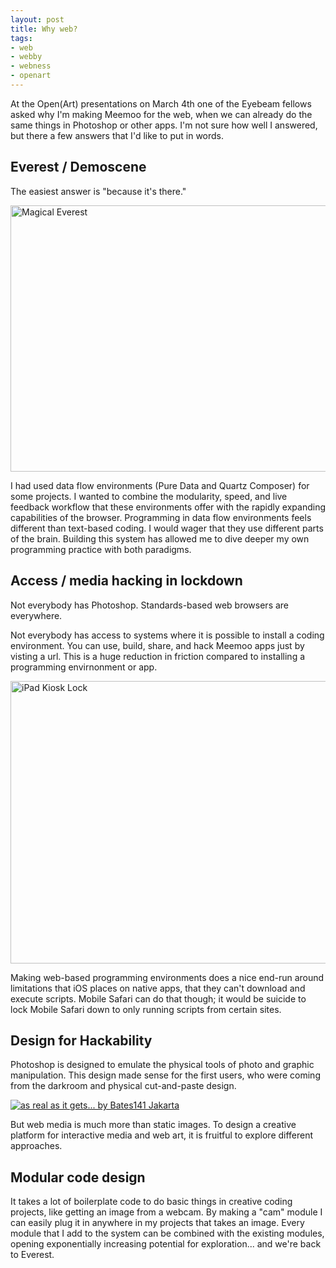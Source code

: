 ```yaml
--- 
layout: post
title: Why web?
tags: 
- web
- webby
- webness
- openart
---
```


At the Open(Art) presentations on March 4th one of the Eyebeam fellows asked why I'm making Meemoo for the web, when we can already do the same things in Photoshop or other apps. I'm not sure how well I answered, but there a few answers that I'd like to put in words.

## Everest / Demoscene

The easiest answer is "because it's there." 

<a href="http://www.flickr.com/photos/yewmun/1938038703/" title="Magical Everest by Mun Mun, on Flickr"><img src="http://farm3.staticflickr.com/2365/1938038703_bb49ede447_z.jpg?zz=1" width="640" height="426" alt="Magical Everest"></a>

I had used data flow environments (Pure Data and Quartz Composer) for some projects. I wanted to combine the modularity, speed, and live feedback workflow that these environments offer with the rapidly expanding capabilities of the browser. Programming in data flow environments feels different than text-based coding. I would wager that they use different parts of the brain. Building this system has allowed me to dive deeper my own programming practice with both paradigms.

## Access / media hacking in lockdown

Not everybody has Photoshop. Standards-based web browsers are everywhere. 

Not everybody has access to systems where it is possible to install a coding environment. You can use, build, share, and hack Meemoo apps just by visting a url. This is a huge reduction in friction compared to installing a programming envirnonment or app.

<a href="http://www.flickr.com/photos/27814743@N00/4809846315/" title="iPad Kiosk Lock by kemperbark, on Flickr"><img src="http://farm5.staticflickr.com/4095/4809846315_08fd0a27f0_z.jpg" width="640" height="452" alt="iPad Kiosk Lock"></a>

Making web-based programming environments does a nice end-run around limitations that iOS places on native apps, that they can't download and execute scripts. Mobile Safari can do that though; it would be suicide to lock Mobile Safari down to only running scripts from certain sites. 

## Design for Hackability

Photoshop is designed to emulate the physical tools of photo and graphic manipulation. This design made sense for the first users, who were coming from the darkroom and physical cut-and-paste design. 

<a href="http://www.flickr.com/photos/irawandhanikamarga/2982281565/"><img alt="as real as it gets... by Bates141 Jakarta" src="http://farm4.staticflickr.com/3055/2982281565_65ae45517e_z.jpg"></a>

But web media is much more than static images. To design a creative platform for interactive media and web art, it is fruitful to explore different approaches.

## Modular code design

It takes a lot of boilerplate code to do basic things in creative coding projects, like getting an image from a webcam. By making a "cam" module I can easily plug it in anywhere in my projects that takes an image. Every module that I add to the system can be combined with the existing modules, opening exponentially increasing potential for exploration... and we're back to Everest.
